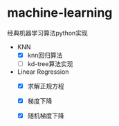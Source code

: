 # machine-learning
经典机器学习算法python实现
- KNN
    - [x] knn回归算法
    - [ ] kd-tree算法实现
- Linear Regression
    - [x] 求解正规方程
    - [x] 梯度下降
    - [x] 随机梯度下降

